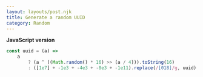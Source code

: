 ```yaml
---
layout: layouts/post.njk
title: Generate a random UUID
category: Random
---
```


**JavaScript version**

```js
const uuid = (a) =>
	a
		? (a ^ ((Math.random() * 16) >> (a / 4))).toString(16)
		: ([1e7] + -1e3 + -4e3 + -8e3 + -1e11).replace(/[018]/g, uuid);
```
